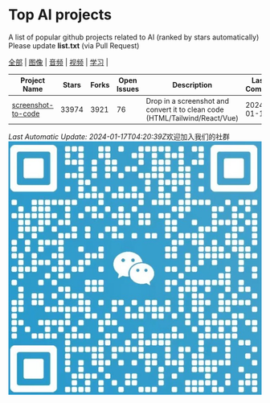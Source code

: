 # Top AI projects
A list of popular github projects related to AI (ranked by stars automatically)
Please update **list.txt** (via Pull Request)

<a href="./README.md">全部</a> |   <a href="./READMEpicture.md">图像</a> |   <a href="./READMEaudio.md">音频</a> | <a href="./READMEvideo.md">视频</a> | <a href="./READMElearn.md">学习</a> | 

| Project Name | Stars | Forks | Open Issues | Description | Last Commit |
| ------------ | ----- | ----- | ----------- | ----------- | ----------- |
| [screenshot-to-code](https://github.com/abi/screenshot-to-code) | 33974 | 3921 | 76 | Drop in a screenshot and convert it to clean code (HTML/Tailwind/React/Vue) | 2024-01-11 |

*Last Automatic Update: 2024-01-17T04:20:39Z*欢迎加入我们的社群 ![](https://raw.githubusercontent.com/mouuii/picture/master/weichat.jpg) 